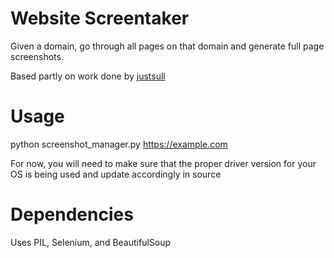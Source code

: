 # Website Screentaker

Given a domain, go through all pages on that domain and generate full page screenshots.

Based partly on work done by [justsull](https://github.com/justsull/wanton)

# Usage

python screenshot_manager.py https://example.com

For now, you will need to make sure that the proper driver version for your OS is being used and update accordingly in source

# Dependencies

Uses PIL, Selenium, and BeautifulSoup